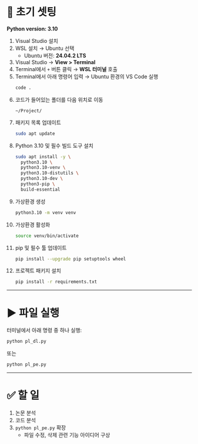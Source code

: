 # 📌 초기 셋팅

**Python version: 3.10**

1. Visual Studio 설치  
2. WSL 설치 → Ubuntu 선택  
   - Ubuntu 버전: **24.04.2 LTS**
3. Visual Studio → **View > Terminal**
4. Terminal에서 `+` 버튼 클릭 → **WSL 터미널** 호출
5. Terminal에서 아래 명령어 입력 → Ubuntu 환경의 VS Code 실행
   ```bash
   code .
   ```
6. 코드가 들어있는 폴더를 다음 위치로 이동  
   ```
   ~/Project/
   ```
7. 패키지 목록 업데이트
   ```bash
   sudo apt update
   ```
8. Python 3.10 및 필수 빌드 도구 설치
   ```bash
   sudo apt install -y \
     python3.10 \
     python3.10-venv \
     python3.10-distutils \
     python3.10-dev \
     python3-pip \
     build-essential
   ```
9. 가상환경 생성
   ```bash
   python3.10 -m venv venv
   ```
10. 가상환경 활성화
    ```bash
    source venv/bin/activate
    ```
11. pip 및 필수 툴 업데이트
    ```bash
    pip install --upgrade pip setuptools wheel
    ```
12. 프로젝트 패키지 설치
    ```bash
    pip install -r requirements.txt
    ```

---

# ▶️ 파일 실행

터미널에서 아래 명령 중 하나 실행:
```bash
python pl_dl.py
```
또는
```bash
python pl_pe.py
```

---

# ✅ 할 일

1. 논문 분석  
2. 코드 분석  
3. `python pl_pe.py` 확장  
   - 파일 수정, 삭제 관련 기능 아이디어 구상